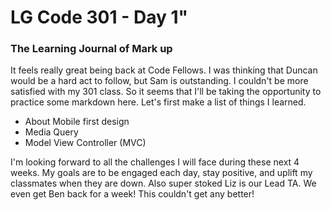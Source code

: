 # LG Code 301 - Day 1"  

### The Learning Journal of Mark up  

It feels really great being back at Code Fellows. I was thinking that Duncan would be a hard act to follow, but Sam is outstanding. I couldn't be more satisfied with my 301 class. So it seems that I'll be taking the opportunity to practice some markdown here. Let's first make a list of things I learned.  

- About Mobile first design  
- Media Query  
- Model View Controller (MVC)

I'm looking forward to all the challenges I will face during these next 4 weeks. My goals are to be engaged each day, stay positive, and uplift my classmates when they are down. Also super stoked Liz is our Lead TA. We even get Ben back for a week! This couldn't get any better!

